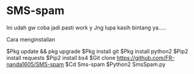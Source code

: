 # SMS-spam
Ini udah gw coba jadi pasti work y
Jng lupa kasih bintang ya..... 

Cara menginstallan

$Pkg update && pkg upgrade
$Pkg install git
$Pkg install python2
$Pip2 install requests
$Pip2 install bs4
$Git clone https://github.com/FR-nanda1605/SMS-spam
$Cd Sms-spam
$Python2 SmsSpam.py
